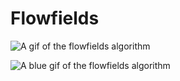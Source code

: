 # Flowfields

![A gif of the flowfields algorithm]([https://github.com/LouisJackson3083/FlowFields/blob/master/example_gifs/flowfield_bw.gif])

![A blue gif of the flowfields algorithm]([https://github.com/LouisJackson3083/FlowFields/blob/master/example_gifs/flowfield_blue.gif])

